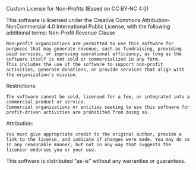 Custom License for Non-Profits (Based on CC BY-NC 4.0)

This software is licensed under the Creative Commons Attribution-NonCommercial 4.0 International Public License, with the following additional terms:
Non-Profit Revenue Clause

    Non-profit organizations are permitted to use this software for purposes that may generate revenue, such as fundraising, providing paid services, or improving operational efficiency, as long as the software itself is not sold or commercialized in any form.
    This includes the use of the software to support non-profit activities, generate donations, or provide services that align with the organization's mission.

Restrictions:

    The software cannot be sold, licensed for a fee, or integrated into a commercial product or service.
    Commercial organizations or entities seeking to use this software for profit-driven activities are prohibited from doing so.

Attribution:

    You must give appropriate credit to the original author, provide a link to the license, and indicate if changes were made. You may do so in any reasonable manner, but not in any way that suggests the licensor endorses you or your use.

This software is distributed "as-is" without any warranties or guarantees.
